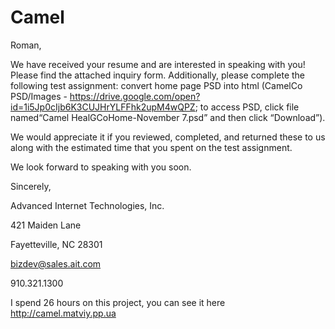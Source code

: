 # Camel

Roman,

We have received your resume and are interested in speaking with you!  Please find the attached inquiry form.  Additionally, please complete the following test assignment:   convert home page PSD into html (CamelCo PSD/Images - https://drive.google.com/open?id=1i5Jp0cIjb6K3CUJHrYLFFhk2upM4wQPZ; to access PSD, click file named“Camel HealGCoHome-November 7.psd” and then click “Download”).

We would appreciate it if you reviewed, completed, and returned these to us along with the estimated time that you spent on the test assignment.   

We look forward to speaking with you soon.   

Sincerely, 

Advanced Internet Technologies, Inc.

421 Maiden Lane

Fayetteville, NC 28301

bizdev@sales.ait.com

910.321.1300




I spend 26 hours on this project, you can see it here http://camel.matviy.pp.ua
